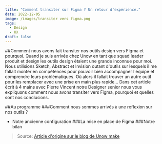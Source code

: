 ```yaml
---
title: "Comment transiter sur Figma ? Un retour d’expérience."
date: 2022-12-05
image: /images/transiter vers figma.png
tags:
  - Design
  - UX
draft: false
---
```


##Comment nous avons fait transiter nos outils design vers Figma et pourquoi.
Quand je suis arrivée chez Unow en tant que squad leader produit et design les outils design étaient une grande inconnue pour moi. Nous utilisions Sketch, Abstract et Invision outant d'outils sur lesquels il me fallait monter en compétences pour pouvoir bien accompagner l'équipe et comprendre leurs problématiques. Où alors il fallait trouver un autre outil pour les remplacer avec une prise en main plus rapide...
Dans cet article écrit à 4 mains avec Pierre Vincent notre Designer senior nous vous expliquons comment nous avons transiter vers Figma, pourquoi et quelles sont nos conclusions.
<!-- excerpt -->

##Au programme
###Comment nous sommes arrivés à une reflexion sur nos outils ?
- Notre ancienne configuration
###La mise en place de Figma
###Notre bilan

> Source: [Article d'origine sur le blog de Unow make](https://make.unow.fr/posts/notre-passage-sur-figma)
